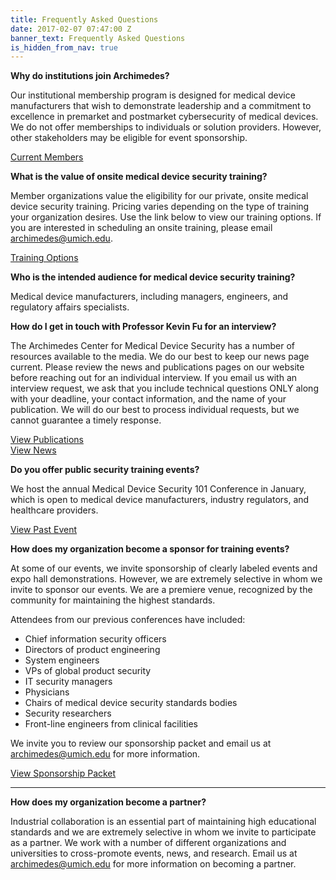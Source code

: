 ```yaml
---
title: Frequently Asked Questions
date: 2017-02-07 07:47:00 Z
banner_text: Frequently Asked Questions
is_hidden_from_nav: true
---
```


**Why do institutions join Archimedes?**

Our institutional membership program is designed for medical device manufacturers that wish to demonstrate leadership and a commitment to excellence in premarket and postmarket cybersecurity of medical devices. We do not offer memberships to individuals or solution providers. However, other stakeholders may be eligible for event sponsorship.

[Current Members](#)


**What is the value of onsite medical device security training?**

Member organizations value the eligibility for our private, onsite medical device security training. Pricing varies depending on the type of training your organization desires. Use the link below to view our training options. If you are interested in scheduling an onsite training, please email [archimedes@umich.edu](mailto:archimedes@umich.edu). 

[Training Options](#)


**Who is the intended audience for medical device security training?**

Medical device manufacturers, including managers, engineers, and regulatory affairs specialists.


**How do I get in touch with Professor Kevin Fu for an interview?**

The Archimedes Center for Medical Device Security has a number of resources available to the media. We do our best to keep our news page current. Please review the news and publications pages on our website before reaching out for an individual interview. If you email us with an interview request, we ask that you include technical questions ONLY along with your deadline, your contact information, and the name of your publication. We will do our best to process individual requests, but we cannot guarantee a timely response. 

[View Publications](/resources)  
[View News](/news)


**Do you offer public security training events?**

We host the annual Medical Device Security 101 Conference in January, which is open to medical device manufacturers, industry regulators, and healthcare providers.  

[View Past Event](https://www.medicalsecurity101.org/)


**How does my organization become a sponsor for training events?**

At some of our events, we invite sponsorship of clearly labeled events and expo hall demonstrations. However, we are extremely selective in whom we invite to sponsor our events. We are a premiere venue, recognized by the community for maintaining the highest standards.

Attendees from our previous conferences have included:

* Chief information security officers
* Directors of product engineering
* System engineers
* VPs of global product security
* IT security managers
* Physicians
* Chairs of medical device security standards bodies
* Security researchers
* Front-line engineers from clinical facilities

We invite you to review our sponsorship packet and email us at [archimedes@umich.edu](mailto:archimedes@umich.edu) for more information. 

[View Sponsorship Packet](#)

<hr/>

**How does my organization become a partner?**

Industrial collaboration is an essential part of maintaining high educational standards and we are extremely selective in whom we invite to participate as a partner. We work with a number of different organizations and universities to cross-promote events, news, and research. Email us at [archimedes@umich.edu](mailto:archimedes@umich.edu) for more information on becoming a partner. 